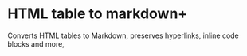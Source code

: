 # HTML table to markdown+
Converts HTML tables to Markdown, preserves hyperlinks, inline code blocks and more,
